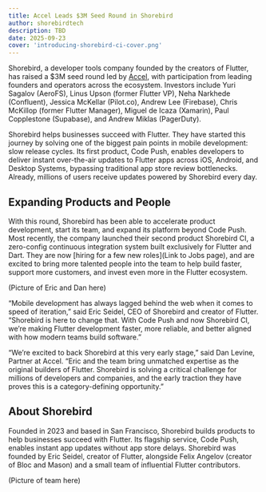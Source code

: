 ```yaml
---
title: Accel Leads $3M Seed Round in Shorebird
author: shorebirdtech
description: TBD
date: 2025-09-23
cover: 'introducing-shorebird-ci-cover.png'
---
```


Shorebird, a developer tools company founded by the creators of Flutter, has
raised a $3M seed round led by [Accel](https://www.accel.com), with
participation from leading founders and operators across the ecosystem.
Investors include Yuri Sagalov (AeroFS), Linus Upson (former Flutter VP), Neha
Narkhede (Confluent), Jessica McKellar (Pilot.co), Andrew Lee (Firebase), Chris
McKillop (former Flutter Manager), Miguel de Icaza (Xamarin), Paul Copplestone
(Supabase), and Andrew Miklas (PagerDuty).

Shorebird helps businesses succeed with Flutter. They have started this journey
by solving one of the biggest pain points in mobile development: slow release
cycles. Its first product, Code Push, enables developers to deliver instant
over-the-air updates to Flutter apps across iOS, Android, and Desktop Systems,
bypassing traditional app store review bottlenecks. Already, millions of users
receive updates powered by Shorebird every day.

## Expanding Products and People

With this round, Shorebird has been able to accelerate product development,
start its team, and expand its platform beyond Code Push. Most recently, the
company launched their second product Shorebird CI, a zero-config continuous
integration system built exclusively for Flutter and Dart. They are now [hiring
for a few new roles](Link to Jobs page), and are excited to bring more talented
people into the team to help build faster, support more customers, and invest
even more in the Flutter ecosystem.

(Picture of Eric and Dan here)

“Mobile development has always lagged behind the web when it comes to speed of
iteration,” said Eric Seidel, CEO of Shorebird and creator of Flutter.
“Shorebird is here to change that. With Code Push and now Shorebird CI, we’re
making Flutter development faster, more reliable, and better aligned with how
modern teams build software.”

“We’re excited to back Shorebird at this very early stage,” said Dan Levine,
Partner at Accel. “Eric and the team bring unmatched expertise as the original
builders of Flutter. Shorebird is solving a critical challenge for millions of
developers and companies, and the early traction they have proves this is a
category-defining opportunity.”

## About Shorebird

Founded in 2023 and based in San Francisco, Shorebird builds products to help
businesses succeed with Flutter. Its flagship service, Code Push, enables
instant app updates without app store delays. Shorebird was founded by Eric
Seidel, creator of Flutter, alongside Felix Angelov (creator of Bloc and Mason)
and a small team of influential Flutter contributors.

(Picture of team here)
